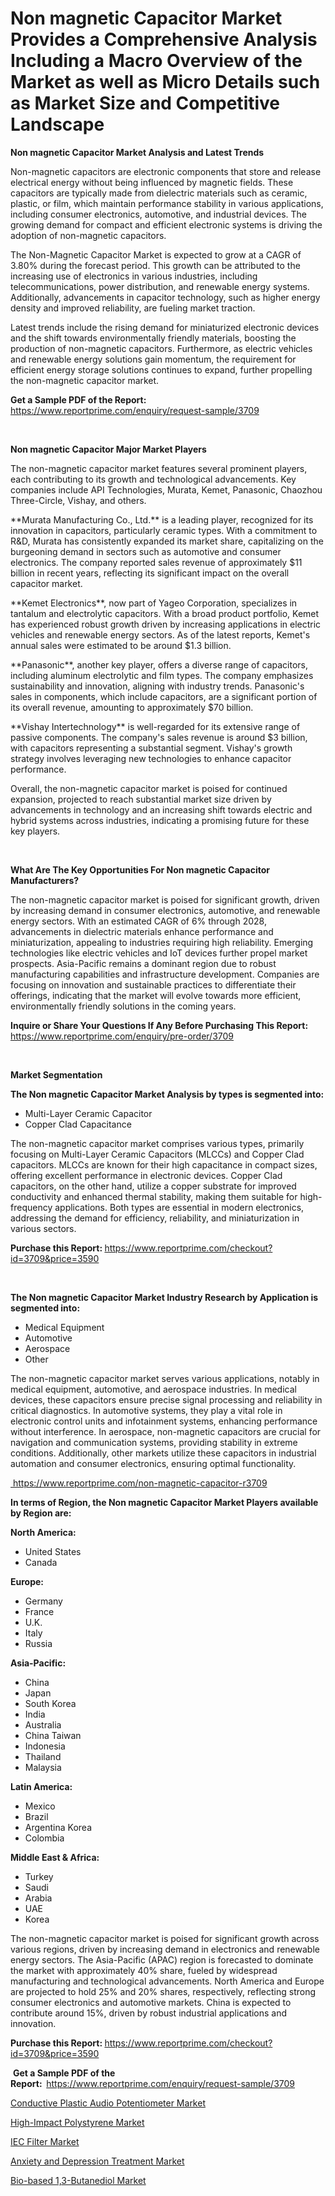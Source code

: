 <p><h1>Non magnetic Capacitor Market Provides a Comprehensive Analysis Including a Macro Overview of the Market as well as Micro Details such as Market Size and Competitive Landscape</h1></p><p><strong>Non magnetic Capacitor Market Analysis and Latest Trends</strong></p>
<p><p>Non-magnetic capacitors are electronic components that store and release electrical energy without being influenced by magnetic fields. These capacitors are typically made from dielectric materials such as ceramic, plastic, or film, which maintain performance stability in various applications, including consumer electronics, automotive, and industrial devices. The growing demand for compact and efficient electronic systems is driving the adoption of non-magnetic capacitors.</p><p>The Non-Magnetic Capacitor Market is expected to grow at a CAGR of 3.80% during the forecast period. This growth can be attributed to the increasing use of electronics in various industries, including telecommunications, power distribution, and renewable energy systems. Additionally, advancements in capacitor technology, such as higher energy density and improved reliability, are fueling market traction.</p><p>Latest trends include the rising demand for miniaturized electronic devices and the shift towards environmentally friendly materials, boosting the production of non-magnetic capacitors. Furthermore, as electric vehicles and renewable energy solutions gain momentum, the requirement for efficient energy storage solutions continues to expand, further propelling the non-magnetic capacitor market.</p></p>
<p><strong>Get a Sample PDF of the Report:&nbsp;</strong> <a href="https://www.reportprime.com/enquiry/request-sample/3709">https://www.reportprime.com/enquiry/request-sample/3709</a></p>
<p>&nbsp;</p>
<p><strong>Non magnetic Capacitor Major Market Players</strong></p>
<p><p>The non-magnetic capacitor market features several prominent players, each contributing to its growth and technological advancements. Key companies include API Technologies, Murata, Kemet, Panasonic, Chaozhou Three-Circle, Vishay, and others. </p><p>**Murata Manufacturing Co., Ltd.** is a leading player, recognized for its innovation in capacitors, particularly ceramic types. With a commitment to R&D, Murata has consistently expanded its market share, capitalizing on the burgeoning demand in sectors such as automotive and consumer electronics. The company reported sales revenue of approximately $11 billion in recent years, reflecting its significant impact on the overall capacitor market.</p><p>**Kemet Electronics**, now part of Yageo Corporation, specializes in tantalum and electrolytic capacitors. With a broad product portfolio, Kemet has experienced robust growth driven by increasing applications in electric vehicles and renewable energy sectors. As of the latest reports, Kemet's annual sales were estimated to be around $1.3 billion.</p><p>**Panasonic**, another key player, offers a diverse range of capacitors, including aluminum electrolytic and film types. The company emphasizes sustainability and innovation, aligning with industry trends. Panasonic's sales in components, which include capacitors, are a significant portion of its overall revenue, amounting to approximately $70 billion.</p><p>**Vishay Intertechnology** is well-regarded for its extensive range of passive components. The company's sales revenue is around $3 billion, with capacitors representing a substantial segment. Vishay's growth strategy involves leveraging new technologies to enhance capacitor performance.</p><p>Overall, the non-magnetic capacitor market is poised for continued expansion, projected to reach substantial market size driven by advancements in technology and an increasing shift towards electric and hybrid systems across industries, indicating a promising future for these key players.</p></p>
<p>&nbsp;</p>
<p><strong>What Are The Key Opportunities For Non magnetic Capacitor Manufacturers?</strong></p>
<p><p>The non-magnetic capacitor market is poised for significant growth, driven by increasing demand in consumer electronics, automotive, and renewable energy sectors. With an estimated CAGR of 6% through 2028, advancements in dielectric materials enhance performance and miniaturization, appealing to industries requiring high reliability. Emerging technologies like electric vehicles and IoT devices further propel market prospects. Asia-Pacific remains a dominant region due to robust manufacturing capabilities and infrastructure development. Companies are focusing on innovation and sustainable practices to differentiate their offerings, indicating that the market will evolve towards more efficient, environmentally friendly solutions in the coming years.</p></p>
<p><strong>Inquire or Share Your Questions If Any Before Purchasing This Report:</strong> <a href="https://www.reportprime.com/enquiry/pre-order/3709">https://www.reportprime.com/enquiry/pre-order/3709</a></p>
<p>&nbsp;</p>
<p><strong>Market Segmentation</strong></p>
<p><strong>The Non magnetic Capacitor Market Analysis by types is segmented into:</strong></p>
<p><ul><li>Multi-Layer Ceramic Capacitor</li><li>Copper Clad Capacitance</li></ul></p>
<p><p>The non-magnetic capacitor market comprises various types, primarily focusing on Multi-Layer Ceramic Capacitors (MLCCs) and Copper Clad capacitors. MLCCs are known for their high capacitance in compact sizes, offering excellent performance in electronic devices. Copper Clad capacitors, on the other hand, utilize a copper substrate for improved conductivity and enhanced thermal stability, making them suitable for high-frequency applications. Both types are essential in modern electronics, addressing the demand for efficiency, reliability, and miniaturization in various sectors.</p></p>
<p><strong>Purchase this Report:&nbsp;</strong><a href="https://www.reportprime.com/checkout?id=3709&price=3590">https://www.reportprime.com/checkout?id=3709&price=3590</a></p>
<p>&nbsp;</p>
<p><strong>The Non magnetic Capacitor Market Industry Research by Application is segmented into:</strong></p>
<p><ul><li>Medical Equipment</li><li>Automotive</li><li>Aerospace</li><li>Other</li></ul></p>
<p><p>The non-magnetic capacitor market serves various applications, notably in medical equipment, automotive, and aerospace industries. In medical devices, these capacitors ensure precise signal processing and reliability in critical diagnostics. In automotive systems, they play a vital role in electronic control units and infotainment systems, enhancing performance without interference. In aerospace, non-magnetic capacitors are crucial for navigation and communication systems, providing stability in extreme conditions. Additionally, other markets utilize these capacitors in industrial automation and consumer electronics, ensuring optimal functionality.</p></p>
<p><a href="https://www.reportprime.com/non-magnetic-capacitor-r3709">&nbsp;https://www.reportprime.com/non-magnetic-capacitor-r3709</a></p>
<p><strong>In terms of Region, the Non magnetic Capacitor Market Players available by Region are:</strong></p>
<p>
    <p> <strong> North America: </strong>
        <ul>
            <li>United States</li>
            <li>Canada</li>
        </ul>
        </p> 
    <p> <strong> Europe: </strong>
        <ul>
            <li>Germany</li>
            <li>France</li>
            <li>U.K.</li>
            <li>Italy</li>
            <li>Russia</li>
        </ul>
        </p> 
    <p> <strong> Asia-Pacific: </strong>
        <ul>
            <li>China</li>
            <li>Japan</li>
            <li>South Korea</li>
            <li>India</li>
            <li>Australia</li>
            <li>China Taiwan</li>
            <li>Indonesia</li>
            <li>Thailand</li>
            <li>Malaysia</li>
        </ul>
        </p> 
    <p> <strong> Latin America: </strong>
        <ul>
            <li>Mexico</li>
            <li>Brazil</li>
            <li>Argentina Korea</li>
            <li>Colombia</li>
        </ul>
        </p> 
    <p> <strong> Middle East & Africa: </strong>
        <ul>
            <li>Turkey</li>
            <li>Saudi</li>
            <li>Arabia</li>
            <li>UAE</li>
            <li>Korea</li>
        </ul>
    </p>
    </p>
<p><p>The non-magnetic capacitor market is poised for significant growth across various regions, driven by increasing demand in electronics and renewable energy sectors. The Asia-Pacific (APAC) region is forecasted to dominate the market with approximately 40% share, fueled by widespread manufacturing and technological advancements. North America and Europe are projected to hold 25% and 20% shares, respectively, reflecting strong consumer electronics and automotive markets. China is expected to contribute around 15%, driven by robust industrial applications and innovation.</p></p>
<p><strong>Purchase this Report: </strong><a href="https://www.reportprime.com/checkout?id=3709&price=3590">https://www.reportprime.com/checkout?id=3709&price=3590</a></p>
<p>&nbsp;<strong>Get a Sample PDF of the Report:&nbsp;&nbsp;</strong><a href="https://www.reportprime.com/enquiry/request-sample/3709">https://www.reportprime.com/enquiry/request-sample/3709</a></p>
<p><strong></strong></p>
<p><p><a href="https://github.com/Rekhakhatun65/Market-Research-Report-List-1/blob/main/conductive-plastic-audio-potentiometer-market.md">Conductive Plastic Audio Potentiometer Market</a></p><p><a href="https://issuu.com/reportprime-2/docs/high-impact-polystyrene-market-size_6b66b9608b5395">High-Impact Polystyrene Market</a></p><p><a href="https://github.com/HeatherFernandez476/Market-Research-Report-List-1/blob/main/iec-filter-market.md">IEC Filter Market</a></p><p><a href="https://www.linkedin.com/pulse/market-insights-global-anxiety-depression-treatment-forecast-4nyye?trackingId=Bsdi%2FProSJmlzug7Y%2B1elQ%3D%3D">Anxiety and Depression Treatment Market</a></p><p><a href="https://issuu.com/reportprime-2/docs/bio-based-13-butanediol-market-size_d55eff4b7931cd">Bio-based 1,3-Butanediol Market</a></p></p>